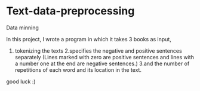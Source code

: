 # Text-data-preprocessing

Data minning 

In this project, I wrote a program in which it takes 3 books as input, 
1. tokenizing the texts
2.specifies the negative and positive sentences separately (Lines marked with zero are positive sentences and lines with a number one at the end are negative sentences.)
3.and the number of repetitions of each word and its location in the text.

good luck :)
